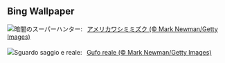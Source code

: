 ## Bing Wallpaper
![](https://www.bing.com/th?id=OHR.GreatOwl_JA-JP6299309375_UHD.jpg&w=1000)暗闇のスーパーハンター:&nbsp;&ensp;[アメリカワシミミズク (© Mark Newman/Getty Images)](https://www.bing.com/th?id=OHR.GreatOwl_JA-JP6299309375_UHD.jpg)
<br><br/>
![](https://www.bing.com/th?id=OHR.GreatOwl_IT-IT0398137154_UHD.jpg&w=1000)Sguardo saggio e reale:&nbsp;&ensp;[Gufo reale (© Mark Newman/Getty Images)](https://www.bing.com/th?id=OHR.GreatOwl_IT-IT0398137154_UHD.jpg)
<br><br/>
